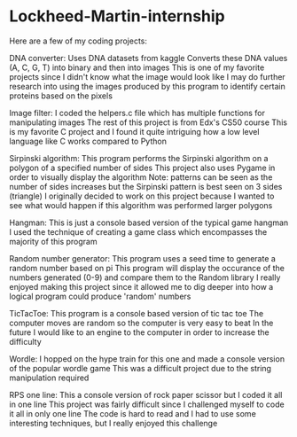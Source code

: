 # Lockheed-Martin-internship
Here are a few of my coding projects:

DNA converter: Uses DNA datasets from kaggle
               Converts these DNA values (A, C, G, T) into binary and then into images
               This is one of my favorite projects since I didn't know what the image would look like
               I may do further research into using the images produced by this program to identify certain proteins based on the pixels
               
Image filter: I coded the helpers.c file which has multiple functions for manipulating images
              The rest of this project is from Edx's CS50 course
              This is my favorite C project and I found it quite intriguing how a low level language like C works compared to Python
              
Sirpinski algorithm: This program performs the Sirpinski algorithm on a polygon of a specified number of sides
                     This project also uses Pygame in order to visually display the algorithm
                     Note: patterns can be seen as the number of sides increases but the Sirpinski pattern is best seen on 3 sides (triangle)
                     I originally decided to work on this project because I wanted to see what would happen if this algorithm was performed larger polygons
                     
Hangman: This is just a console based version of the typical game hangman
         I used the technique of creating a game class which encompasses the majority of this program
       
Random number generator: This program uses a seed time to generate a random number based on pi
                         This program will display the occurance of the numbers generated (0-9) and compare them to the Random library
                         I really enjoyed making this project since it allowed me to dig deeper into how a logical program could produce 'random' numbers
                         
TicTacToe: This program is a console based version of tic tac toe
           The computer moves are random so the computer is very easy to beat
           In the future I would like to an engine to the computer in order to increase the difficulty
           
Wordle: I hopped on the hype train for this one and made a console version of the popular wordle game
        This was a difficult project due to the string manipulation required
        
RPS one line: This a console version of rock paper scissor but I coded it all in one line
              This project was fairly difficult since I challenged myself to code it all in only one line
              The code is hard to read and I had to use some interesting techniques, but I really enjoyed this challenge
